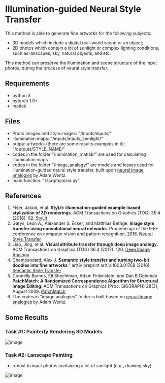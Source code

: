 # Illumination-guided Neural Style Transfer

This method is able to generate fine artworks for the following subjects:
* 3D models which include a digital real-world scene or an object;
* 2D photos which contain a lot of sunlight or complex lighting conditions, such as lanscapes, sky, natural objects, and etc.

This method can preserve the illumination and scene structure of the input photos, during the process of neural style transfer.

## Requirements

* python 3
* pytorch 1.0+
* matlab

## Files

* Photo images and style images: "/inputs/inputs/"
* Illumination maps:  "/inputs/inputs_semlight/"
* output artworks (there are some results examples in it): "/outputs/STYLE_NAME/"
* codes in the folder "/IIumination_matlab/" are used for calculating illumination maps
* codes in the folder "/image_analogy/" are models and losses used for illumination-guided neural style transfer, built upon [neural image analogies](https://github.com/awentzonline/image-analogies) by Adam Wentz.
* main function: "/scripts/main.py"

## References

1. Fišer, Jakub, et al. **StyLit: illumination-guided example-based stylization of 3D renderings**. ACM Transactions on Graphics (TOG) 35.4 (2016): 92. [StyLit](https://dl.acm.org/citation.cfm?id=2925948)
2. Gatys, Leon A., Alexander S. Ecker, and Matthias Bethge. **Image style transfer using convolutional neural networks**. Proceedings of the IEEE conference on computer vision and pattern recognition. 2016. [Neural Style Transfer](http://openaccess.thecvf.com/content_cvpr_2016/html/Gatys_Image_Style_Transfer_CVPR_2016_paper.html)
3. Liao, Jing, et al. **Visual attribute transfer through deep image analogy**. ACM Transactions on Graphics (TOG) 36.4 (2017): 120. [Deep Image Analogy](https://arxiv.org/abs/1705.01088)
4. Champandard, Alex J. **Semantic style transfer and turning two-bit doodles into fine artworks**." arXiv preprint arXiv:1603.01768 (2016). [Semantic Style Transfer](https://arxiv.org/abs/1603.01768)
5. Connelly Barnes, Eli Shechtman, Adam Finkelstein, and Dan B Goldman.
**PatchMatch: A Randomized Correspondence Algorithm for Structural Image Editing**.
ACM Transactions on Graphics (Proc. SIGGRAPH) 28(3), August 2009. [PatchMatch](https://gfx.cs.princeton.edu/pubs/Barnes_2009_PAR/index.php)
6. The codes in "image analogies" folder is built based on [neural image analogies](https://github.com/awentzonline/image-analogies) by Adam Wentz.

## Some Results

### Task #1: Painterly Rendering 3D Models

![image](https://github.com/jia-yi-chen/Illumination-guided-Neural-Style-Transfer/blob/master/results/2.jpg)

### Task #2: Lanscape Painting

* robust to input photos containing a lot of sunlight (e.g., drawing sky)

![image](https://github.com/jia-yi-chen/Illumination-guided-Neural-Style-Transfer/blob/master/figures/1.jpg)

